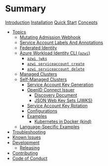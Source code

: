 # Summary

[Introduction](./introduction.md)
[Installation](./installation.md)
[Quick Start](./quick-start.md)
[Concepts](./concepts.md)
- [Topics](./topics.md)
  - [Mutating Admission Webhook](./topics/mutating-admission-webhook.md)
  - [Service Account Labels And Annotations](./topics/service-account-labels-and-annotations.md)
  - [Federated Identity](./topics/federated-identity.md)
  - [Azure Workload Identity CLI (`azwi`)](./topics/azwi.md)
    - [`azwi jwks`](./topics/azwi/jwks.md)
    - [`azwi serviceaccount create`](./topics/azwi/serviceaccount-create.md)
    - [`azwi serviceaccount delete`](./topics/azwi/serviceaccount-delete.md)
  - [Managed Clusters](./topics/managed-clusters.md)
  - [Self-Managed Clusters](./topics/self-managed-clusters.md)
    - [Service Account Key Generation](./topics/self-managed-clusters/service-account-key-generation.md)
    - [OpenID Connect Issuer](./topics/self-managed-clusters/oidc-issuer.md)
      - [Discovery Document](./topics/self-managed-clusters/oidc-issuer/discovery-document.md)
      - [JSON Web Key Sets (JWKS)](./topics/self-managed-clusters/oidc-issuer/json-web-key-sets-jwks.md)
    - [Service Account Key Rotation](./topics/self-managed-clusters/service-account-key-rotation.md)
    - [Configurations](./topics/self-managed-clusters/configurations.md)
    - [Examples]()
      - [Kubernetes in Docker (kind)]()
  - [Language-Specific Examples]()
- [Troubleshooting]()
- [Known Issues](./known-issues.md)
- [Development](./development.md)
  - [Releasing](./development/releasing.md)
- [Contributing](./contributing.md)
- [Code of Conduct](./code-of-conduct.md)

